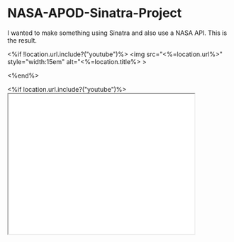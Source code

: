 # NASA-APOD-Sinatra-Project
I wanted to make something using Sinatra and also use a NASA API. This is the result.

<!-- <%else%>
  <iframe width="420" height="315"
  src="<%=location.url%>"> -->


  <%if !location.url.include?("youtube")%>
    <img src="<%=location.url%>" style="width:15em" alt="<%=location.title%> >

  <%end%>

  <%if location.url.include?("youtube")%>
    <iframe width="420" height="315"
    src="<%=location.url%>">
  <%else%>
    <img src="<%=location.url%>" alt="<%=location.title%>" >
  <%end%>
